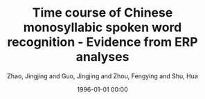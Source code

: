 ---
layout: post
title: Time course of Chinese monosyllabic spoken word recognition - Evidence from ERP analyses

date: 1996-01-01 00:00
author: Zhao, Jingjing and Guo, Jingjing and Zhou, Fengying and Shu, Hua
tags: ["chinese","erp","n400","spoken word recognition","time course"]
journal: Neuropsychologia

link: https://doi.org/10.1016/j.neuropsychologia.2011.02.054

year: 2011
---